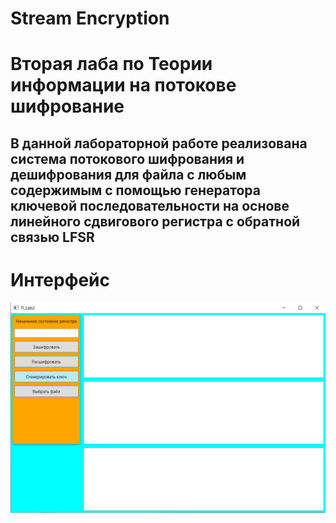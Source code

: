# Stream Encryption
# Вторая лаба по Теории информации на потокове шифрование
## В данной лабораторной работе реализована система потокового шифрования и дешифрования для файла с любым содержимым с помощью генератора ключевой последовательности на основе линейного сдвигового регистра с обратной связью LFSR
# Интерфейс
![Alt-текст](https://github.com/xelAraY/TI_Lab2/blob/master/Interface.png "Интерфейс")
